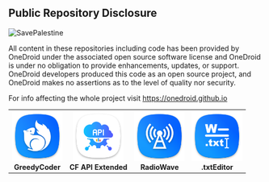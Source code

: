 ## Public Repository Disclosure
![SavePalestine](https://raw.githubusercontent.com/tawhidmonowar/polyglot_ai/187d25e5f3acaa5af6b361d19053938cf6d3bf81/client/public/FreePalestine.svg)

All content in these repositories including code has been provided by OneDroid under the associated open source software license and OneDroid is under no obligation to provide enhancements, updates, or support. OneDroid developers produced this code as an open source project, and OneDroid makes no assertions as to the level of quality nor security.

For info affecting the whole project visit https://onedroid.github.io

<table>
  <tbody>
    <tr>
      <td align="center" valign="top">
        <a href="https://github.com/OneDroid/GreedyCoder">
          <img src="https://github.com/OneDroid/GreedyCoder/blob/main/readme/app_icon/android/res/mipmap-xxxhdpi/ic_launcher.png" height="100" alt="GreedyCoder">
        </a>
        <br/><b>GreedyCoder</b>
      </td>
      <td align="center" valign="top">
        <a href="https://github.com/OneDroid/codeforces-api-extended">
          <img src="https://github.com/OneDroid/codeforces-api-extended/blob/main/readme/codeforces-api-extended.png" height="100" alt="Codeforces API Extended">
        </a>
        <br/><b>CF API Extended</b>
      </td>
      <td align="center" valign="top">
        <a href="https://github.com/OneDroid/RadioWave">
          <img src="https://github.com/OneDroid/RadioWave/blob/main/readme/android/res/mipmap-xxxhdpi/ic_launcher.png" height="100" alt="RadioWave">
        </a>
        <br/><b>RadioWave</b>
      </td>
      <td align="center" valign="top">
        <a href="https://github.com/OneDroid/.txtEditor">
          <img src="https://github.com/OneDroid/.txtEditor/blob/main/readme/android/res/mipmap-xxxhdpi/ic_launcher.png" height="100" alt=".txtEditor">
        </a>
        <br/><b>.txtEditor</b>
      </td>
    </tr>
  </tbody>
</table>
